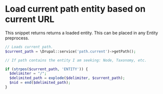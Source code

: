 # Load current path entity based on current URL

This snippet returns returns a loaded entity. This can be placed in any Entity preprocess.

```php
// Loads current path.
$current_path = \Drupal::service('path.current')->getPath();

// If path contains the entity I am seeking: Node, Taxonomy, etc.

if (strpos($current_path, 'ENTITY')) {
  $delimiter = "/";
  $delimited_path = explode($delimiter, $current_path);
  $nid = end($delimited_path);
}
```



